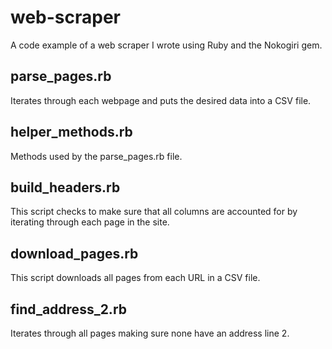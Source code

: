 # web-scraper
A code example of a web scraper I wrote using Ruby and the Nokogiri gem.

## parse_pages.rb
Iterates through each webpage and puts the desired data into a CSV file.

## helper_methods.rb
Methods used by the parse_pages.rb file.

## build_headers.rb
This script checks to make sure that all columns are accounted for by iterating through each page in the site.

## download_pages.rb
This script downloads all pages from each URL in a CSV file.

## find_address_2.rb
Iterates through all pages making sure none have an address line 2.
